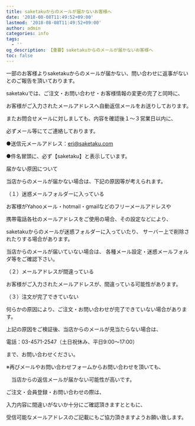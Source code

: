 ```yaml
---
title: saketakuからのメールが届かないお客様へ
date: '2018-08-08T11:49:52+09:00'
lastmod: '2018-08-08T11:49:52+09:00'
author: admin
categories: info
tags:
  - ''
og_description: 【重要】saketakuからのメールが届かないお客様へ
toc: false
---
```

一部のお客様よりsaketakuからのメールが届かない、問い合わせに返事がないとのご報告を頂いております。



saketakuでは、ご注文・お問い合わせ・お客様情報の変更の完了と同時に、



お客様がご入力されたメールアドレスへ自動返信メールをお送りしております。



またお問合せメールに対しましても、内容を確認後１～３営業日以内に、



必ずメール等にてご連絡しております。



●送信元メールアドレス：eri@saketaku.com



●件名冒頭に、必ず【saketaku】と表示しています。



届かない原因について



当店からのメールが届かない場合は、下記の原因等が考えられます。



（１）迷惑メールフォルダーに入っている



お客様がYahooメール・hotmail・gmailなどのフリーメールアドレスや



携帯電話各社のメールアドレスをご使用の場合、その設定などにより、



saketakuからのメールが迷惑フォルダーに入っていたり、 サーバー上で削除されたりする場合があります。



当店からのメールが届いていない場合は、 各種メール設定・迷惑メールフォルダ等をご確認下さい。



（２）メールアドレスが間違っている



お客様がご入力されたメールアドレスが、間違っている可能性があります。



（３）注文が完了できていない



何らかの原因により、ご注文・お問い合わせが完了できていない場合があります。



上記の原因をご検証後、当店からのメールが見当たらない場合は、



電話：03-4571-2547（土日祝休み、平日9:00～17:00）



まで、お問い合わせください。



※再びメールやお問い合わせフォームからお問い合わせを頂いても、



　当店からの返信メールが届かない可能性が高いです。



ご注文・会員登録・お問い合わせの際は、



入力内容に間違いがないか十分にご確認頂きますとともに、



受信可能なメールアドレスのご記載にもご協力頂きますようお願い致します。
